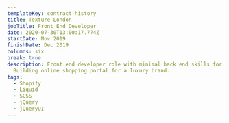```yaml
---
templateKey: contract-history
title: Texture London
jobTitle: Front End Developer
date: 2020-07-30T13:00:17.774Z
startDate: Nov 2019
finishDate: Dec 2019
columns: six
break: true
description: Front end developer role with minimal back end skills for Shopify.
  Building online shopping portal for a luxury brand.
tags:
  - Shopify
  - Liquid
  - SCSS
  - jQuery
  - jQueryUI
---
```

